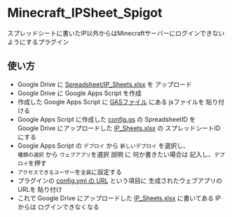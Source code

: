 # Minecraft_IPSheet_Spigot
スプレッドシートに書いたIP以外からはMinecraftサーバーにログインできないようにするプラグイン
## 使い方
- Google Drive に [Spreadsheet/IP_Sheets.xlsx](Spreadsheet/IP_Sheets.xlsx) を アップロード
- Google Drive に Google Apps Script を作成
- 作成した Google Apps Script に [GASファイル](GAS) にある jsファイルを 貼り付ける
- Google Apps Script に作成した [config.gs](GAS/config.js) の SpreadsheetID を<br>Google Drive にアップロードした [IP_Sheets.xlsx](Spreadsheet/IP_Sheets.xlsx) の スプレッドシートID にする
- Google Apps Script の `デプロイ` から `新しいデプロイ` を選択し、<br>`種類の選択` から `ウェブアプリ`を選択 説明 に 何か書きたい場合は 記入し、`デプロイ`を押す
- `アクセスできるユーザー`を`全員`に設定する
- プラグインの [config.yml の URL](src/main/resources/config.yml#L1) という項目に 生成されたウェブアプリのURLを 貼り付け
- これで Google Drive にアップロードした [IP_Sheets.xlsx](Spreadsheet/IP_Sheets.xlsx) に書いてある IP からは ログインできなくなる
